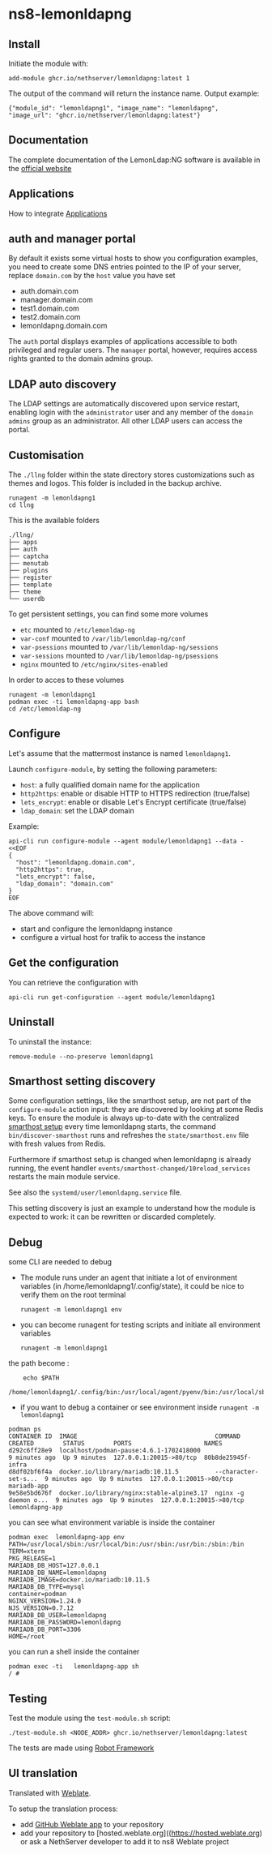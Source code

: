# ns8-lemonldapng

## Install

Initiate the module with:

    add-module ghcr.io/nethserver/lemonldapng:latest 1

The output of the command will return the instance name.
Output example:

    {"module_id": "lemonldapng1", "image_name": "lemonldapng", "image_url": "ghcr.io/nethserver/lemonldapng:latest"}

## Documentation

The complete documentation of the LemonLdap:NG software is available in the [official website](https://lemonldap-ng.org/documentation/latest/)

## Applications

How to integrate [Applications](https://lemonldap-ng.org/documentation/latest/applications.html)

## auth and manager portal

By default it exists some virtual hosts to show you configuration examples, you need to create some DNS entries pointed to the IP of your server, replace `domain.com` by the `host` value you have set

- auth.domain.com
- manager.domain.com
- test1.domain.com
- test2.domain.com
- lemonldapng.domain.com

The `auth` portal displays examples of applications accessible to both privileged and regular users. The `manager` portal, however, requires access rights granted to the domain admins group.

## LDAP auto discovery

The LDAP settings are automatically discovered upon service restart, enabling login with the `administrator` user and any member of the `domain admins` group as an administrator. All other LDAP users can access the portal.

## Customisation

The `./llng` folder within the state directory stores customizations such as themes and logos. This folder is included in the backup archive.

```
runagent -m lemonldapng1
cd llng
```
This is the available folders
```
./llng/
├── apps
├── auth
├── captcha
├── menutab
├── plugins
├── register
├── template
├── theme
└── userdb
```

To get persistent settings, you can find some more volumes
- `etc` mounted to `/etc/lemonldap-ng`
- `var-conf` mounted to `/var/lib/lemonldap-ng/conf`
- `var-psessions` mounted to `/var/lib/lemonldap-ng/sessions`
- `var-sessions` mounted to `/var/lib/lemonldap-ng/psessions`
- `nginx` mounted to `/etc/nginx/sites-enabled`

In order to acces to these volumes
```
runagent -m lemonldapng1
podman exec -ti lemonldapng-app bash
cd /etc/lemonldap-ng
```

## Configure

Let's assume that the mattermost instance is named `lemonldapng1`.

Launch `configure-module`, by setting the following parameters:
- `host`: a fully qualified domain name for the application
- `http2https`: enable or disable HTTP to HTTPS redirection (true/false)
- `lets_encrypt`: enable or disable Let's Encrypt certificate (true/false)
- `ldap_domain`: set the LDAP domain


Example:

```
api-cli run configure-module --agent module/lemonldapng1 --data - <<EOF
{
  "host": "lemonldapng.domain.com",
  "http2https": true,
  "lets_encrypt": false,
  "ldap_domain": "domain.com"
}
EOF
```

The above command will:
- start and configure the lemonldapng instance
- configure a virtual host for trafik to access the instance

## Get the configuration
You can retrieve the configuration with

```
api-cli run get-configuration --agent module/lemonldapng1
```

## Uninstall

To uninstall the instance:

    remove-module --no-preserve lemonldapng1

## Smarthost setting discovery

Some configuration settings, like the smarthost setup, are not part of the
`configure-module` action input: they are discovered by looking at some
Redis keys.  To ensure the module is always up-to-date with the
centralized [smarthost
setup](https://nethserver.github.io/ns8-core/core/smarthost/) every time
lemonldapng starts, the command `bin/discover-smarthost` runs and refreshes
the `state/smarthost.env` file with fresh values from Redis.

Furthermore if smarthost setup is changed when lemonldapng is already
running, the event handler `events/smarthost-changed/10reload_services`
restarts the main module service.

See also the `systemd/user/lemonldapng.service` file.

This setting discovery is just an example to understand how the module is
expected to work: it can be rewritten or discarded completely.

## Debug

some CLI are needed to debug

- The module runs under an agent that initiate a lot of environment variables (in /home/lemonldapng1/.config/state), it could be nice to verify them
on the root terminal

    `runagent -m lemonldapng1 env`

- you can become runagent for testing scripts and initiate all environment variables
  
    `runagent -m lemonldapng1`

 the path become : 
```
    echo $PATH
    /home/lemonldapng1/.config/bin:/usr/local/agent/pyenv/bin:/usr/local/sbin:/usr/local/bin:/usr/sbin:/usr/bin:/usr/
```

- if you want to debug a container or see environment inside
 `runagent -m lemonldapng1`
 ```
podman ps
CONTAINER ID  IMAGE                                      COMMAND               CREATED        STATUS        PORTS                    NAMES
d292c6ff28e9  localhost/podman-pause:4.6.1-1702418000                          9 minutes ago  Up 9 minutes  127.0.0.1:20015->80/tcp  80b8de25945f-infra
d8df02bf6f4a  docker.io/library/mariadb:10.11.5          --character-set-s...  9 minutes ago  Up 9 minutes  127.0.0.1:20015->80/tcp  mariadb-app
9e58e5bd676f  docker.io/library/nginx:stable-alpine3.17  nginx -g daemon o...  9 minutes ago  Up 9 minutes  127.0.0.1:20015->80/tcp  lemonldapng-app
```

you can see what environment variable is inside the container
```
podman exec  lemonldapng-app env
PATH=/usr/local/sbin:/usr/local/bin:/usr/sbin:/usr/bin:/sbin:/bin
TERM=xterm
PKG_RELEASE=1
MARIADB_DB_HOST=127.0.0.1
MARIADB_DB_NAME=lemonldapng
MARIADB_IMAGE=docker.io/mariadb:10.11.5
MARIADB_DB_TYPE=mysql
container=podman
NGINX_VERSION=1.24.0
NJS_VERSION=0.7.12
MARIADB_DB_USER=lemonldapng
MARIADB_DB_PASSWORD=lemonldapng
MARIADB_DB_PORT=3306
HOME=/root
```

you can run a shell inside the container

```
podman exec -ti   lemonldapng-app sh
/ # 
```
## Testing

Test the module using the `test-module.sh` script:


    ./test-module.sh <NODE_ADDR> ghcr.io/nethserver/lemonldapng:latest

The tests are made using [Robot Framework](https://robotframework.org/)

## UI translation

Translated with [Weblate](https://hosted.weblate.org/projects/ns8/).

To setup the translation process:

- add [GitHub Weblate app](https://docs.weblate.org/en/latest/admin/continuous.html#github-setup) to your repository
- add your repository to [hosted.weblate.org]((https://hosted.weblate.org) or ask a NethServer developer to add it to ns8 Weblate project
